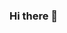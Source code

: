 ### Hi there 👋

<!--
**thatlazyadmin/thatlazyadmin** is a ✨ _special_ ✨ repository because its `README.md` (this file) appears on your GitHub profile.

Here are some ideas to get you started:

- 👯 I’m looking to collaborate on Microsoft Security, Microsoft Azure, Microsoft 365
- 💬 Ask me about Microsoft Security , Azure , Microsoft 365
- 🤔 I’m on LinkedIn | https://www.linkedin.com/in/shaunhardneck/ 
- 🤔 I’m on Twitter  | https://twitter.com/ShaunHardneck
- 📫 How to reach me: Linkedin & Twitter 
- ⚡ Fun fact: Did you know that many IT professionals are "night owls" because quiet night hours enhance complex problem-solving?
-->
